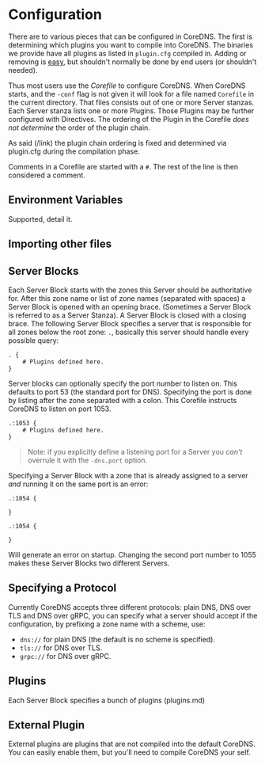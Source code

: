 # Configuration

There are to various pieces that can be configured in CoreDNS. The first is determining which
plugins you want to compile into CoreDNS. The binaries we provide have all plugins as listed in
`plugin.cfg` compiled in. Adding or removing is [easy](/link/to/howto), but shouldn't normally be
done by end users (or shouldn't needed).

Thus most users use the *Corefile* to configure CoreDNS. When CoreDNS starts, and the `-conf` flag is
not given it will look for a file named `Corefile` in the current directory. That files consists out
of one or more Server stanzas. Each Server stanza lists one or more Plugins. Those Plugins may be
further configured with Directives. The ordering of the Plugin in the Corefile *does not determine*
the order of the plugin chain.

As said (/link) the plugin chain ordering is fixed and determined via plugin.cfg during the
compilation phase.

Comments in a Corefile are started with a `#`. The rest of the line is then considered a comment.

## Environment Variables

Supported, detail it.

## Importing other files


## Server Blocks

Each Server Block starts with the zones this Server should be authoritative for. After this zone
name or list of zone names (separated with spaces) a Server Block is opened with an opening brace.
(Sometimes a Server Block is referred to as a Server Stanza). A Server Block is closed with
a closing brace. The following Server Block specifies a server that is responsible for all zones
below the root zone: `.`, basically this server should handle every possible query:

~~~ corefile
. {
    # Plugins defined here.
}
~~~

Server blocks can optionally specify the port number to listen on. This defaults to port 53 (the
standard port for DNS). Specifying the port is done by listing after the zone separated with
a colon. This Corefile instructs CoreDNS to listen on port 1053.

~~~ corefile
.:1053 {
    # Plugins defined here.
}
~~~

> Note: if you explicitly define a listening port for a Server you *can't* overrule it with the
> `-dns.port` option.

Specifying a Server Block with a zone that is already assigned to a server *and* running it on the
same port is an error:

~~~ corefile
.:1054 {

}

.:1054 {

}
~~~

Will generate an error on startup. Changing the second port number to 1055 makes these Server Blocks
two different Servers.

## Specifying a Protocol

Currently CoreDNS accepts three different protocols: plain DNS, DNS over TLS and DNS over gRPC, you
can specify what a server should accept if the configuration, by prefixing a zone name with
a scheme, use:

* `dns://` for plain DNS (the default is no scheme is specified).
* `tls://` for DNS over TLS.
* `grpc://` for DNS over gRPC.


## Plugins

Each Server Block specifies a bunch of plugins (plugins.md)

## External Plugin

External plugins are plugins that are not compiled into the default CoreDNS. You can easily enable
them, but you'll need to compile CoreDNS your self.
